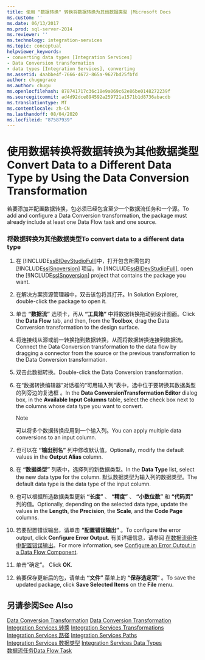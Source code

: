 ```yaml
---
title: 使用 "数据转换" 转换将数据转换为其他数据类型 |Microsoft Docs
ms.custom: ''
ms.date: 06/13/2017
ms.prod: sql-server-2014
ms.reviewer: ''
ms.technology: integration-services
ms.topic: conceptual
helpviewer_keywords:
- converting data types [Integration Services]
- Data Conversion transformation
- data types [Integration Services], converting
ms.assetid: 4aabbe4f-7666-4672-865a-9627bd25fbfd
author: chugugrace
ms.author: chugu
ms.openlocfilehash: 878741717c36c18e9a069c62e86be0148272239f
ms.sourcegitcommit: ad4d92dce894592a259721a1571b1d8736abacdb
ms.translationtype: MT
ms.contentlocale: zh-CN
ms.lasthandoff: 08/04/2020
ms.locfileid: "87587939"
---
```

# <a name="convert-data-to-a-different-data-type-by-using-the-data-conversion-transformation"></a><span data-ttu-id="e0676-102">使用数据转换将数据转换为其他数据类型</span><span class="sxs-lookup"><span data-stu-id="e0676-102">Convert Data to a Different Data Type by Using the Data Conversion Transformation</span></span>
  <span data-ttu-id="e0676-103">若要添加并配置数据转换，包必须已经包含至少一个数据流任务和一个源。</span><span class="sxs-lookup"><span data-stu-id="e0676-103">To add and configure a Data Conversion transformation, the package must already include at least one Data Flow task and one source.</span></span>  
  
### <a name="to-convert-data-to-a-different-data-type"></a><span data-ttu-id="e0676-104">将数据转换为其他数据类型</span><span class="sxs-lookup"><span data-stu-id="e0676-104">To convert data to a different data type</span></span>  
  
1.  <span data-ttu-id="e0676-105">在 [!INCLUDE[ssBIDevStudioFull](../../../includes/ssbidevstudiofull-md.md)]中，打开包含所需包的 [!INCLUDE[ssISnoversion](../../../includes/ssisnoversion-md.md)] 项目。</span><span class="sxs-lookup"><span data-stu-id="e0676-105">In [!INCLUDE[ssBIDevStudioFull](../../../includes/ssbidevstudiofull-md.md)], open the [!INCLUDE[ssISnoversion](../../../includes/ssisnoversion-md.md)] project that contains the package you want.</span></span>  
  
2.  <span data-ttu-id="e0676-106">在解决方案资源管理器中，双击该包将其打开。</span><span class="sxs-lookup"><span data-stu-id="e0676-106">In Solution Explorer, double-click the package to open it.</span></span>  
  
3.  <span data-ttu-id="e0676-107">单击 **“数据流”** 选项卡，再从 **“工具箱”** 中将数据转换拖动到设计图面。</span><span class="sxs-lookup"><span data-stu-id="e0676-107">Click the **Data Flow** tab, and then, from the **Toolbox**, drag the Data Conversion transformation to the design surface.</span></span>  
  
4.  <span data-ttu-id="e0676-108">将连接线从源或前一转换拖到数据转换，从而将数据转换连接到数据流。</span><span class="sxs-lookup"><span data-stu-id="e0676-108">Connect the Data Conversion transformation to the data flow by dragging a connector from the source or the previous transformation to the Data Conversion transformation.</span></span>  
  
5.  <span data-ttu-id="e0676-109">双击此数据转换。</span><span class="sxs-lookup"><span data-stu-id="e0676-109">Double-click the Data Conversion transformation.</span></span>  
  
6.  <span data-ttu-id="e0676-110">在“数据转换编辑器”对话框的“可用输入列”表中，选中位于要转换其数据类型的列旁边的复选框   。</span><span class="sxs-lookup"><span data-stu-id="e0676-110">In the **Data ConversionTransformation Editor** dialog box, in the **Available Input Columns** table, select the check box next to the columns whose data type you want to convert.</span></span>  
  
    > [!NOTE]  
    >  <span data-ttu-id="e0676-111">可以将多个数据转换应用到一个输入列。</span><span class="sxs-lookup"><span data-stu-id="e0676-111">You can apply multiple data conversions to an input column.</span></span>  
  
7.  <span data-ttu-id="e0676-112">也可以在 **“输出别名”** 列中修改默认值。</span><span class="sxs-lookup"><span data-stu-id="e0676-112">Optionally, modify the default values in the **Output Alias** column.</span></span>  
  
8.  <span data-ttu-id="e0676-113">在 **“数据类型”** 列表中，选择列的新数据类型。</span><span class="sxs-lookup"><span data-stu-id="e0676-113">In the **Data Type** list, select the new data type for the column.</span></span> <span data-ttu-id="e0676-114">默认数据类型为输入列的数据类型。</span><span class="sxs-lookup"><span data-stu-id="e0676-114">The default data type is the data type of the input column.</span></span>  
  
9. <span data-ttu-id="e0676-115">也可以根据所选数据类型更新 **“长度”** 、 **“精度”** 、 **“小数位数”** 和 **“代码页”** 列的值。</span><span class="sxs-lookup"><span data-stu-id="e0676-115">Optionally, depending on the selected data type, update the values in the **Length**, the **Precision**, the **Scale**, and the **Code Page** columns.</span></span>  
  
10. <span data-ttu-id="e0676-116">若要配置错误输出，请单击 **“配置错误输出”** 。</span><span class="sxs-lookup"><span data-stu-id="e0676-116">To configure the error output, click **Configure Error Output**.</span></span> <span data-ttu-id="e0676-117">有关详细信息，请参阅 [在数据流组件中配置错误输出](../../configure-an-error-output-in-a-data-flow-component.md)。</span><span class="sxs-lookup"><span data-stu-id="e0676-117">For more information, see [Configure an Error Output in a Data Flow Component](../../configure-an-error-output-in-a-data-flow-component.md).</span></span>  
  
11. <span data-ttu-id="e0676-118">单击“确定”。 </span><span class="sxs-lookup"><span data-stu-id="e0676-118">Click **OK**.</span></span>  
  
12. <span data-ttu-id="e0676-119">若要保存更新后的包，请单击 **“文件”** 菜单上的 **“保存选定项”** 。</span><span class="sxs-lookup"><span data-stu-id="e0676-119">To save the updated package, click **Save Selected Items** on the **File** menu.</span></span>  
  
## <a name="see-also"></a><span data-ttu-id="e0676-120">另请参阅</span><span class="sxs-lookup"><span data-stu-id="e0676-120">See Also</span></span>  
 <span data-ttu-id="e0676-121">[Data Conversion Transformation](data-conversion-transformation.md) </span><span class="sxs-lookup"><span data-stu-id="e0676-121">[Data Conversion Transformation](data-conversion-transformation.md) </span></span>  
 <span data-ttu-id="e0676-122">[Integration Services 转换](integration-services-transformations.md) </span><span class="sxs-lookup"><span data-stu-id="e0676-122">[Integration Services Transformations](integration-services-transformations.md) </span></span>  
 <span data-ttu-id="e0676-123">[Integration Services 路径](../integration-services-paths.md) </span><span class="sxs-lookup"><span data-stu-id="e0676-123">[Integration Services Paths](../integration-services-paths.md) </span></span>  
 <span data-ttu-id="e0676-124">[Integration Services 数据类型](../integration-services-data-types.md) </span><span class="sxs-lookup"><span data-stu-id="e0676-124">[Integration Services Data Types](../integration-services-data-types.md) </span></span>  
 [<span data-ttu-id="e0676-125">数据流任务</span><span class="sxs-lookup"><span data-stu-id="e0676-125">Data Flow Task</span></span>](../../control-flow/data-flow-task.md)  
  
  
